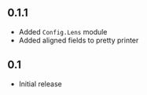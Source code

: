0.1.1
-----
* Added `Config.Lens` module
* Added aligned fields to pretty printer

0.1
-----
* Initial release
